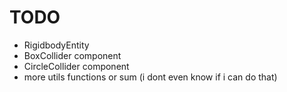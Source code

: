 # TODO

- RigidbodyEntity
- BoxCollider component
- CircleCollider component 
- more utils functions or sum
(i dont even know if i can do that)